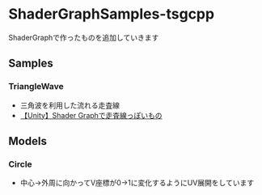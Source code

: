 # ShaderGraphSamples-tsgcpp
ShaderGraphで作ったものを追加していきます

## Samples

### TriangleWave
- 三角波を利用した流れる走査線
- [【Unity】Shader Graphで走査線っぽいもの](https://tsgcpp.hateblo.jp/entry/2020/09/11/010609)

## Models
### Circle
- 中心->外周に向かってV座標が0->1に変化するようにUV展開をしています
